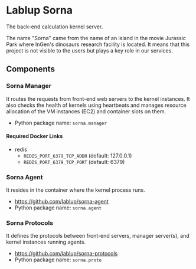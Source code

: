 Lablup Sorna
============

The back-end calculation kernel server.

The name "Sorna" came from the name of an island in the movie Jurassic Park where InGen's dinosaurs research facility is located.
It means that this project is not visible to the users but plays a key role in our services.

Components
----------

### Sorna Manager

It routes the requests from front-end web servers to the kernel instances.
It also checks the health of kernels using heartbeats and manages resource allocation of the VM instances (EC2) and container slots on them.

 * Python package name: `sorna.manager`

#### Required Docker Links

 * redis
   - `REDIS_PORT_6379_TCP_ADDR` (default: 127.0.0.1)
   - `REDIS_PORT_6379_TCP_PORT` (default: 6379)

### Sorna Agent

It resides in the container where the kernel process runs.

 * https://github.com/lablup/sorna-agent
 * Python package name: `sorna.agent`

### Sorna Protocols

It defines the protocols between front-end servers, manager server(s), and kernel instances running agents.

 * https://github.com/lablup/sorna-protocols
 * Python package name: `sorna.proto`
